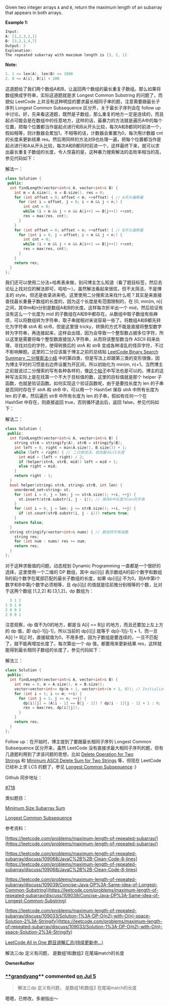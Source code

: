 Given two integer arrays `A` and `B`, return the maximum length of an subarray that appears in both arrays.

**Example 1:**

```cpp
Input:
A: [1,2,3,2,1]
B: [3,2,1,4,7]
Output: 3
Explanation:
The repeated subarray with maximum length is [3, 2, 1].
```

**Note:**

```cpp
1. 1 <= len(A), len(B) <= 1000
2. 0 <= A[i], B[i] < 100
```

这道题给了我们两个数组A和B，让返回两个数组的最长重复子数组。那么如果将数组换成字符串，实际这道题就是求 Longest Common Substring 的问题了，而貌似 LeetCode 上并没有这种明显的要求最长相同子串的题，注意需要跟最长子序列 Longest Common Subsequence 区分开，关于最长子序列会在 follow up 中讨论。好，先来看这道题，既然是子数组，那么重复的地方一定是连续的，而且起点可能会是在数组中的任意地方，这样的话，最暴力的方法就是遍历A中的每个位置，把每个位置都当作是起点进行和B从开头比较，每次A和B都同时前进一个，假如相等，则计数器会累加1，不相等的话，计数器会重置为0，每次用计数器 cnt 的长度来更新结果 res。然后用同样的方法对B也处理一遍，把每个位置都当作是起点进行和A从开头比较，每次A和B都同时前进一个，这样最终下来，就可以求出最长重复子数组的长度，令人惊喜的是，这种暴力搜索解法的击败率相当的高，参见代码如下：

解法一：

```cpp
class Solution {
 public:
  int findLength(vector<int>& A, vector<int>& B) {
    int m = A.size(), n = B.size(), res = 0;
    for (int offset = 0; offset < m; ++offset) { // A开头偏移量
      for (int i = offset, j = 0; i < m && j < n;) {
        int cnt = 0;
        while (i < m && j < n && A[i++] == B[j++]) ++cnt;
        res = max(res, cnt);
      }
    }
    for (int offset = 0; offset < n; ++offset) { // B开头偏移量
      for (int i = 0, j = offset; i < m && j < n;) {
        int cnt = 0;
        while (i < m && j < n && A[i++] == B[j++]) ++cnt;
        res = max(res, cnt);
      }
    }
    return res;
  }
};
```

我们还可以使用二分法+哈希表来做，别问博主怎么知道（看了题目标签，然后去论坛上找对应的解法即可，哈哈～）。虽然解法看起来很炫，但不太简洁，不是博主的 style，但还是收录进来吧。这里使用二分搜索法来找什么呢？其实是来直接查找最长重叠子数组的长度的，因为这个长度是有范围限制的，在 \[0, min(m, n)\] 之间，其中m和n分别是数组A和B的长度。这样每次折半出一个 mid，然后验证有没有这么一个长度为 mid 的子数组在A和B中都存在。从数组中取子数组有些麻烦，可以将数组转为字符串，取子串就相对来说容易一些了。将数组A和B都先转化为字符串 strA 和 strB，但是这里很 tricky，转换的方式不能是直接将整型数字转为字符串，再连接起来，这样会出错，因为会导致一个整型数占据多位字符，所以这里是需要将每个整型数直接加入字符串，从而将该整型数当作 ASCII 码来处理，寻找对应的字符，使得转换后的 strA 和 strB 变成各种凌乱的怪异字符，不过不影响解题。这里的二分应该属于博主之前的总结贴 [LeetCode Binary Search Summary 二分搜索法小结](http://www.cnblogs.com/grandyang/p/6854825.html) 中的第四类，但是写法上却跟第三类的变形很像，因为博主平时的习惯是右边界设置为开区间，所以初始化为 min(m, n)+1，当然博主之前就说过二分搜索的写有各种各样的，像[这个帖子](<https://leetcode.com/problems/maximum-length-of-repeated-subarray/discuss/109033/Solution-1%3A-DP-O(n2)-with-O(n)-space-Solution-2%3A-Stringify>)中写法也是可以的。博主的这种写法实际上是在找第一个不大于目标值的数，这里的目标值就是那个 helper 子函数，也就是验证函数。如何实现这个验证函数呢，由于是要找长度为 len 的子串是否同时存在于 strA 和 strB 中，可以用一个 HashSet 保存 strA 中所有长度为 len 的子串，然后遍历 strB 中所有长度为 len 的子串，假如有任何一个在 HashSet 中存在，则直接返回 true，否则循环退出后，返回 false，参见代码如下：

解法二：

```cpp
class Solution {
 public:
  int findLength(vector<int>& A, vector<int>& B) {
    string strA = stringify(A), strB = stringify(B);
    int left = 0, right = min(A.size(), B.size()) + 1;
    while (left < right) { // 二分查找法，查找最长LCS长度
      int mid = (left + right) / 2;
      if (helper(strA, strB, mid)) left = mid + 1;
      else right = mid;
    }
    return right - 1;
  }
  bool helper(string& strA, string& strB, int len) {
    unordered_set<string> st;
    for (int i = 0, j = len; j <= strA.size(); ++i, ++j) {
      st.insert(strA.substr(i, j - i)); // 保存A中长度为len的字串
    }
    for (int i = 0, j = len; j <= strB.size(); ++i, ++j) {
      if (st.count(strB.substr(i, j - i))) return true;  
    } 
    return false;
  }
  string stringify(vector<int>& nums) { // 数组转字串函数
    string res;
    for (int num : nums) res += num;
    return res;
  }
};
```

对于这种求极值的问题，动态规划 Dynamic Programming 一直都是一个很好的选择，这里使用一个二维的 DP 数组，其中 dp\[i\]\[j\] 表示数组A的前i个数字和数组B的前j个数字在尾部匹配的最长子数组的长度，如果 dp\[i\]\[j\] 不为0，则A中第i个数字和B中第j个数字必须相等，且 dp\[i\]\[j\] 的值就是往前推分别相等的个数，比对于这两个数组 \[1,2,2\] 和 \[3,1,2\]，dp 数组为：

```cpp
  3 1 2
1 0 1 0
2 0 0 2
2 0 0 1
```

注意观察，dp 值不为0的地方，都是当 A\[i\] == B\[j\] 的地方，而且还要加上左上方的 dp 值，即 dp\[i-1\]\[j-1\]，所以当前的 dp\[i\]\[j\] 就等于 dp\[i-1\]\[j-1\] + 1，而一旦 A\[i\] != B\[j\] 时，直接赋值为0，不用多想，因为子数组是要连续的，一旦不匹配了，就不能再增加长度了。每次算出一个 dp 值，都要用来更新结果 res，这样就能得到最长相同子数组的长度了，参见代码如下：

解法三：

```cpp
class Solution {
 public:
  int findLength(vector<int>& A, vector<int>& B) {
    int res = 0, m = A.size(), n = B.size();
    vector<vector<int>> dp(m + 1, vector<int>(n + 1, 0)); // Initialize
    for (int i = 1; i <= m; ++i) {
      for (int j = 1; j <= n; ++j) {
        dp[i][j] = (A[i - 1] == B[j - 1]) ? dp[i - 1][j - 1] + 1 : 0;
        res = max(res, dp[i][j]);
      }
    }
    return res;
  }
};
```

Follow up：在开始时，博主提到了要跟最长相同子序列 Longest Common Subsequence 区分开来，虽然 LeetCode 没有直接求最大相同子序列的题，但有几道题利用到了求该问题的思想，比如 [Delete Operation for Two Strings](http://www.cnblogs.com/grandyang/p/7144045.html) 和 [Minimum ASCII Delete Sum for Two Strings](http://www.cnblogs.com/grandyang/p/7752002.html) 等，但现在 LeetCode 已经补上求 LCS 的题了，参见 [Longest Common Subsequence](https://www.cnblogs.com/grandyang/p/14230663.html) :)

Github 同步地址：

[#718](https://github.com/grandyang/leetcode/issues/718)

类似题目：

[Minimum Size Subarray Sum](http://www.cnblogs.com/grandyang/p/4501934.html)

[Longest Common Subsequence](https://www.cnblogs.com/grandyang/p/14230663.html)

参考资料：

[https://leetcode.com/problems/maximum-length-of-repeated-subarray/](https://leetcode.com/problems/maximum-length-of-repeated-subarray/)

[https://leetcode.com/problems/maximum-length-of-repeated-subarray/discuss/109068/JavaC%2B%2B-Clean-Code-8-lines](https://leetcode.com/problems/maximum-length-of-repeated-subarray/discuss/109068/JavaC%2B%2B-Clean-Code-8-lines)

[https://leetcode.com/problems/maximum-length-of-repeated-subarray/discuss/109039/Concise-Java-DP%3A-Same-idea-of-Longest-Common-Substring](https://leetcode.com/problems/maximum-length-of-repeated-subarray/discuss/109039/Concise-Java-DP%3A-Same-idea-of-Longest-Common-Substring)

[](<https://leetcode.com/problems/maximum-length-of-repeated-subarray/discuss/109033/Solution-1%3A-DP-O(n2)-with-O(n)-space-Solution-2%3A-Stringify>)[https://leetcode.com/problems/maximum-length-of-repeated-subarray/discuss/109033/Solution-1%3A-DP-O(n2)-with-O(n)-space-Solution-2%3A-Stringify](<https://leetcode.com/problems/maximum-length-of-repeated-subarray/discuss/109033/Solution-1%3A-DP-O(n2)-with-O(n)-space-Solution-2%3A-Stringify>)

[LeetCode All in One 题目讲解汇总(持续更新中...)](http://www.cnblogs.com/grandyang/p/4606334.html)

解法三dp 定义有问题， 是数组1和数组2 在尾端match的长度

**OwnerAuthor**

### [\*\*grandyang](https://github.com/grandyang)\*\* commented [on Jul 5](https://github.com/grandyang/leetcode/issues/718#issuecomment-873672318)

> 解法三dp 定义有问题， 是数组1和数组2 在尾端match的长度

嗯嗯，已修改，多谢指出～
